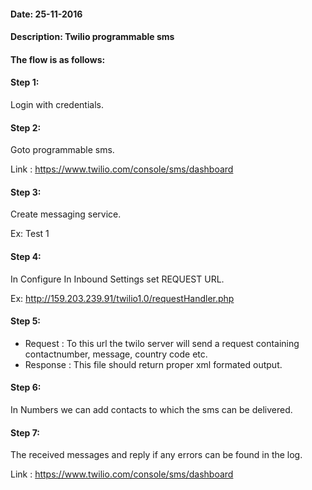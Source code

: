 #### Date: 25-11-2016
#### Description: Twilio programmable sms

#### The flow is as follows:

#### Step 1:
  Login with credentials.
  
#### Step 2:
   Goto programmable sms.
   
   Link : https://www.twilio.com/console/sms/dashboard
  
#### Step 3:
   Create messaging service.
   
   Ex: Test 1
  
#### Step 4:
  In Configure In Inbound Settings set REQUEST URL.
  
  Ex: http://159.203.239.91/twilio1.0/requestHandler.php
  
#### Step 5:
  * Request  : To this url the twilo server will send a request containing contactnumber, message, country code etc.
  * Response : This file should return proper xml formated output.
  
#### Step 6:
  In Numbers we can add contacts to which the sms can be delivered.
  
#### Step 7:
  The received messages and reply if any errors can be found in the log.
  
  Link : https://www.twilio.com/console/sms/dashboard
